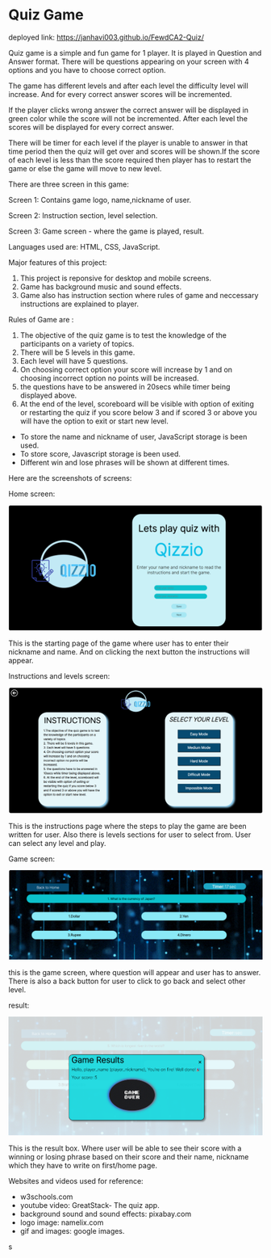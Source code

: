 # Quiz Game 

deployed link: https://janhavi003.github.io/FewdCA2-Quiz/


Quiz game is a simple and fun game for 1 player. It is played in Question and Answer format. There will be questions appearing on your screen with 4 options and you have to choose correct option.

The game has different levels and after each level the difficulty level will increase. And for every correct answer scores will be incremented. 

If the player clicks wrong answer the correct answer will be displayed in green color while the score will not be incremented. After each level the scores will be displayed for every correct answer. 

There will be timer for each level if the player is unable to answer in that time period then the quiz will get over and scores will be shown.If the score of each level is less than the score required then player has to restart the game or else the game will move to new level.

There are three screen in this game:

Screen 1: Contains game logo, name,nickname of user.

Screen 2:  Instruction section, level selection.

Screen 3: Game screen - where the game is played, result.


Languages used are: HTML, CSS, JavaScript. 

Major features of this project:
1. This project is reponsive for desktop and mobile screens. 
2. Game has background music and sound effects. 
3. Game also has instruction section where rules of game and neccessary instructions are explained to player. 


Rules of Game are :
1. The objective of the quiz game is to test the knowledge of the participants on a variety of topics.
2. There will be 5 levels in this game. 
3. Each level will have 5 questions.
4. On choosing correct option your score will increase by 1 and on choosing incorrect option no points will be increased. 
5. the questions have to be answered in 20secs while timer being displayed above. 
6. At the end of the level, scoreboard will be visible with option of exiting or restarting the quiz if you score below 3 and if scored 3 or above you will have the option to exit or start new level.


- To store the name and nickname of user, JavaScript storage is been used. 
- To store score, Javascript storage is been used. 
- Different win and lose phrases will be shown at different times. 



Here are the screenshots of screens:

Home screen:

![Alt text](<assets/home screen.png>)

This is the starting page of the game where user has to enter their nickname and name. And on clicking the next button the instructions will appear.

Instructions and levels screen: 

![Alt text](<assets/instruction_level page.png>)

This is the instructions page where the steps to play the game are been written for user. Also there is levels sections for user to select from. User can select any level and play. 

Game screen:

![Alt text](<assets/Game screen.png>)

this is the game screen, where question will appear and user has to answer. There is also a back button for user to click to go back and select other level.

result:

![Alt text](assets/result.png)

This is the result box. Where user will be able to see their score with a winning or losing phrase based on their score and their name, nickname which they have to write on first/home page.



Websites and videos used for reference:
- w3schools.com
- youtube video: GreatStack- The quiz app. 
- background sound and sound effects: pixabay.com
- logo image: namelix.com
- gif and images: google images.


s











